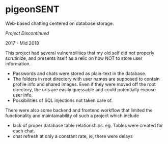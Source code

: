 # pigeonSENT
Web-based chatting centered on database storage. 

*Project Discontinued*

2017 - Mid 2018

This project had several vulnerabilities that my old self did not properly scrutinize, and presents itself as a relic on how NOT to store user information.
- Passwords and chats were stored as plain-text in the database.
- The folders in root directory with user names are supposed to contain profile info and shared images. Even if they were moved off the root directory, the urls are easily guessable and could potentially expose user info.
- Possibilities of SQL injections not taken care of.

There were also some backend and frontend workflow that limited the functionality and maintainability of such a project which include 
- lack of proper database table relationships. eg. Tables were created for each chat.
- chat refresh at only a constant rate, ie, there were delays

